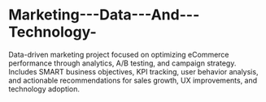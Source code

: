 # Marketing---Data---And---Technology-
Data-driven marketing project focused on optimizing eCommerce performance through analytics, A/B testing, and campaign strategy. Includes SMART business objectives, KPI tracking, user behavior analysis, and actionable recommendations for sales growth, UX improvements, and technology adoption.
